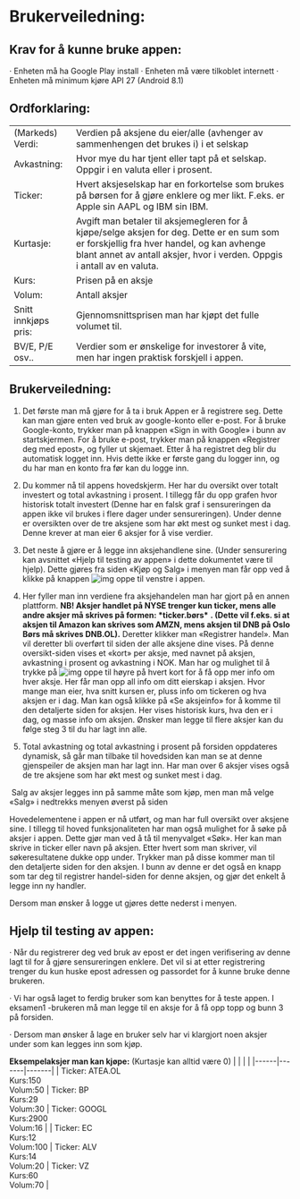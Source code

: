 # Brukerveiledning:

## Krav for å kunne bruke appen:

·    Enheten må ha Google Play install
·    Enheten må være tilkoblet internett
·    Enheten må minimum kjøre API 27 (Android 8.1)

## Ordforklaring:
|    |   |
|-------------|-------------|
| (Markeds) Verdi:     | Verdien på aksjene du eier/alle (avhenger  av sammenhengen det brukes i) i et selskap |
| Avkastning:          | Hvor mye du har tjent eller tapt  på et selskap. Oppgir i en valuta eller i prosent. |
| Ticker:              | Hvert aksjeselskap har en  forkortelse som brukes på børsen for å gjøre enklere og mer likt. F.eks. er  Apple sin AAPL og IBM sin IBM. |
| Kurtasje:            | Avgift man betaler til aksjemegleren  for å kjøpe/selge aksjen for deg. Dette er en sum som er forskjellig fra hver  handel, og kan avhenge blant annet av antall aksjer, hvor i verden. Oppgis i  antall av en valuta. |
| Kurs:                | Prisen på en aksje                                           |
| Volum:               | Antall aksjer                                                |
| Snitt innkjøps pris: | Gjennomsnittsprisen man har kjøpt det fulle volumet til.    |
| BV/E, P/E osv..      | Verdier som er ønskelige for  investorer å vite, men har ingen praktisk forskjell i appen. |

##  

## Brukerveiledning:

1. Det første man må gjøre for å ta i bruk Appen er å registrere seg. Dette kan man gjøre enten ved bruk av google-konto eller e-post. For å bruke Google-konto, trykker man på knappen «Sign in with Google» i bunn av startskjermen. For å bruke e-post, trykker man på knappen «Registrer deg med epost», og fyller ut skjemaet. Etter å ha registret deg blir du automatisk logget inn.
    Hvis dette ikke er første gang du logger inn, og du har man en konto fra før kan du logge inn.

2. Du kommer nå til appens hovedskjerm. Her har du oversikt over totalt investert og total avkastning i prosent. I tillegg får du opp grafen hvor historisk totalt investert (Denne har en falsk graf i sensureringen da appen ikke vil brukes i flere dager under sensureringen). Under denne er oversikten over de tre aksjene som har økt mest og sunket mest i dag. Denne krever at man eier 6 aksjer for å vise verdier.

3. Det neste å gjøre er å legge inn aksjehandlene sine. (Under sensurering kan avsnittet «Hjelp til testing av appen» i dette dokumentet være til hjelp). Dette gjøres fra siden «Kjøp og Salg» i menyen man får opp ved å klikke på knappen ![img](file:///C:/Users/LENOVO~1/AppData/Local/Temp/msohtmlclip1/01/clip_image002.png) oppe til venstre i appen.

4. Her fyller man inn verdiene fra aksjehandelen man har gjort på en annen plattform. **NB! Aksjer handlet på NYSE trenger kun ticker, mens alle andre aksjer må skrives på formen: \*ticker.børs\*** **. (Dette vil f.eks. si at aksjen til Amazon kan skrives som AMZN, mens aksjen til DNB på Oslo Børs må skrives DNB.OL).** Deretter klikker man «Registrer handel». Man vil deretter bli overført til siden der alle aksjene dine vises. På denne oversikt-siden vises et «kort» per aksje, med navnet på aksjen, avkastning i prosent og avkastning i NOK. Man har og mulighet til å trykke på ![img](file:///C:/Users/LENOVO~1/AppData/Local/Temp/msohtmlclip1/01/clip_image004.png) oppe til høyre på hvert kort for å få opp mer info om hver aksje. Her får man opp all info om ditt eierskap i aksjen. Hvor mange man eier, hva snitt kursen er, pluss info om tickeren og hva aksjen er i dag. Man kan også klikke på «Se aksjeinfo» for å komme til den detaljerte siden for aksjen. Her vises historisk kurs, hva den er i dag, og masse info om aksjen. 
   Ønsker man legge til flere aksjer kan du følge steg 3 til du har lagt inn alle.

5. Total avkastning og total avkastning i prosent på forsiden oppdateres dynamisk, så går man tilbake til hovedsiden kan man se at denne gjenspeiler de aksjen man har lagt inn. Har man over 6 aksjer vises også de tre aksjene som har økt mest og sunket mest i dag.

 

​	Salg av aksjer legges inn på samme måte som kjøp, men man må velge «Salg» i nedtrekks menyen øverst på siden



Hovedelementene i appen er nå utført, og man har full oversikt over aksjene sine. I tillegg til hoved funksjonaliteten har man 	også mulighet for å søke på aksjer i appen. Dette gjør man ved å tå til menyvalget «Søk». Her kan man skrive in ticker eller navn på aksjen. Etter hvert som man skriver, vil søkeresultatene dukke opp under. Trykker man på disse kommer man til den detaljerte siden for den aksjen. I bunn av denne er det også en knapp som tar deg til registrer handel-siden for denne aksjen, og gjør det enkelt å legge inn ny handler.

Dersom man ønsker å logge ut gjøres dette nederst i menyen.

## Hjelp til testing av appen:

·    Når du registrerer deg ved bruk av epost er det ingen verifisering av denne lagt til for å gjøre sensureringen enklere. Det vil si at etter registrering trenger du kun huske epost adressen og passordet for å kunne bruke denne brukeren. 

·    Vi har også laget to ferdig bruker som kan benyttes for å teste appen. I eksamen1 -brukeren må man legge til en aksje for å få opp topp og bunn 3 på forsiden.

·    Dersom man ønsker å lage en bruker selv har vi klargjort noen aksjer under som kan legges inn som kjøp.

**Eksempelaksjer man kan kjøpe:** (Kurtasje kan alltid være 0)
|    |   |   |
|------|-------|-------|
| Ticker: ATEA.OL<br />Kurs:150<br />Volum:50 | Ticker: BP<br />Kurs:29<br />Volum:30  | Ticker: GOOGL<br />Kurs:2900<br />Volum:16 |
| Ticker: EC<br />Kurs:12<br />Volum:100  | Ticker: ALV<br />Kurs:14<br />Volum:20 | Ticker: VZ<br />Kurs:60<br />Volum:70      |